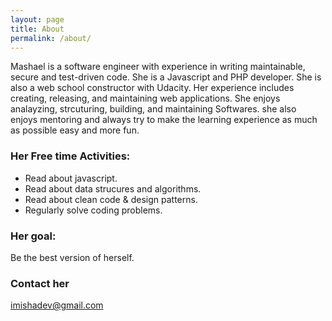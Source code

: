 ```yaml
---
layout: page
title: About
permalink: /about/
---
```

Mashael is a software engineer with experience in writing maintainable, secure and test-driven code. She is a Javascript and PHP developer. She is also a web school constructor with Udacity. Her experience includes creating, releasing, and maintaining web applications. She enjoys analayzing, strcuturing, building, and maintaining Softwares. she also enjoys mentoring and always try to make the learning experience as much as possible easy and more fun. 

### Her Free time Activities: 
- Read about javascript. 
- Read about data strucures and algorithms.
- Read about clean code & design patterns. 
- Regularly solve coding problems.

### Her goal: 
Be the best version of herself. 

### Contact her

[imishadev@gmail.com](mailto:imishadev@gmail.com)
